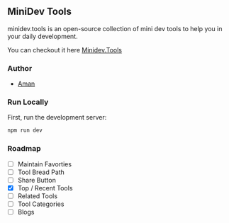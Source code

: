 ## MiniDev Tools

minidev.tools is an open-source collection of mini dev tools to help you in your daily development.

You can checkout it here [Minidev.Tools](https://minidev.tools)

### Author 

- [Aman](https://amankumar.ai)

### Run Locally

First, run the development server:

```bash
npm run dev
```

### Roadmap

- [ ] Maintain Favorties
- [ ] Tool Bread Path
- [ ] Share Button
- [X] Top / Recent Tools
- [ ] Related Tools
- [ ] Tool Categories
- [ ] Blogs
